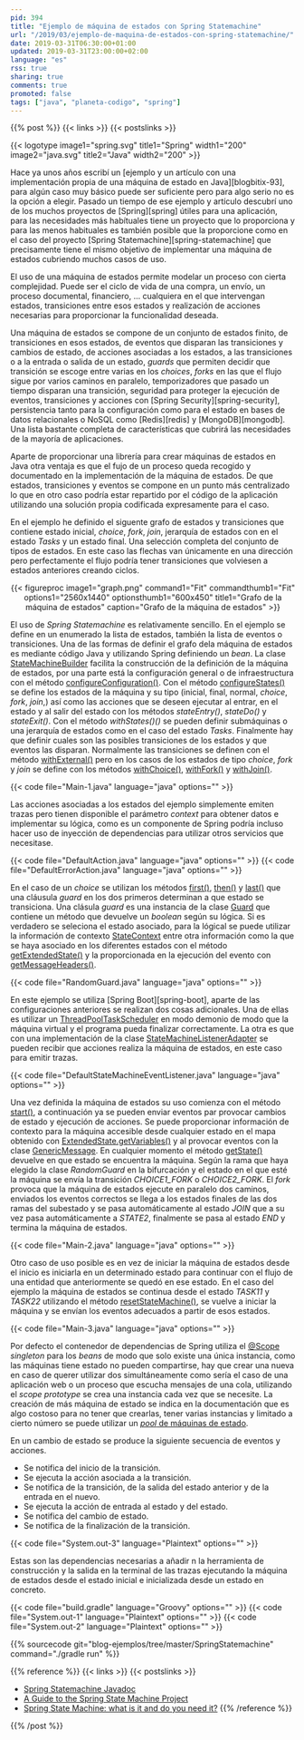 ```yaml
---
pid: 394
title: "Ejemplo de máquina de estados con Spring Statemachine"
url: "/2019/03/ejemplo-de-maquina-de-estados-con-spring-statemachine/"
date: 2019-03-31T06:30:00+01:00
updated: 2019-03-31T23:00:00+02:00
language: "es"
rss: true
sharing: true
comments: true
promoted: false
tags: ["java", "planeta-codigo", "spring"]
---
```


{{% post %}}
{{< links >}}
{{< postslinks >}}

{{< logotype image1="spring.svg" title1="Spring" width1="200" image2="java.svg" title2="Java" width2="200" >}}

Hace ya unos años escribí un [ejemplo y un artículo con una implementación propia de una máquina de estado en Java][blogbitix-93], para algún caso muy básico puede ser suficiente pero para algo serio no es la opción a elegir. Pasado un tiempo de ese ejemplo y artículo descubrí uno de los muchos proyectos de [Spring][spring] útiles para una aplicación, para las necesidades más habítuales tiene un proyecto que lo proporciona y para las menos habituales es también posible que la proporcione como en el caso del proyecto [Spring Statemachine][spring-statemachine] que precisamente tiene el mismo objetivo de implementar una máquina de estados cubriendo muchos casos de uso.

El uso de una máquina de estados permite modelar un proceso con cierta complejidad. Puede ser el ciclo de vida de una compra, un envío, un proceso documental, financiero, ... cualquiera en el que intervengan estados, transiciones entre esos estados y realización de acciones necesarias para proporcionar la funcionalidad deseada.

Una máquina de estados se compone de un conjunto de estados finito, de transiciones en esos estados, de eventos que disparan las transiciones y cambios de estado, de acciones asociadas a los estados, a las transiciones o a la entrada o salida de un estado, _guards_ que permiten decidir que transición se escoge entre varias en los _choices_, _forks_ en las que el flujo sigue por varios caminos en paralelo,     temporizadores que pasado un tiempo disparan una transición, seguridad para proteger la ejecución de eventos, transiciones y acciones con [Spring Security][spring-security], persistencia tanto para la configuración como para el estado en bases de datos relacionales o NoSQL como [Redis][redis] y [MongoDB][mongodb]. Una lista bastante completa de características que cubrirá las necesidades de la mayoría de aplicaciones.

Aparte de proporcionar una librería para crear máquinas de estados en Java otra ventaja es que el fujo de un proceso queda recogido y documentado en la implementación de la máquina de estados. De que estados, transiciones y eventos se compone en un punto más centralizado lo que en otro caso podría estar repartido por el código de la aplicación utilizando una solución propia codificada expresamente para el caso.  

En el ejemplo he definido el siguente grafo de estados y transiciones que contiene estado inicial, _choice_, _fork_, _join_, jerarquía de estados con en el estado _Tasks_ y un estado final. Una selección completa del conjunto de tipos de estados. En este caso las flechas van únicamente en una dirección pero perfectamente el flujo podría tener transiciones que volviesen a estados anteriores creando ciclos.

<div class="media" style="text-align: center;">
    {{< figureproc
        image1="graph.png" command1="Fit" commandthumb1="Fit" options1="2560x1440" optionsthumb1="600x450" title1="Grafo de la máquina de estados"
        caption="Grafo de la máquina de estados" >}}
</div>

El uso de _Spring Statemachine_ es relativamente sencillo. En el ejemplo se define en un enumerado la lista de estados, también la lista de eventos o transiciones. Una de las formas de definir el grafo dela máquina de estados es mediante código Java y utilizando Spring definiendo un _bean_. La clase [StateMachineBuilder](https://docs.spring.io/spring-statemachine/docs/current/api/org/springframework/statemachine/config/StateMachineBuilder.html) facilita la construcción de la definición de la máquina de estados, por una parte está la configuración general o de infraestructura con el método [configureConfiguration()](https://docs.spring.io/spring-statemachine/docs/current/api/org/springframework/statemachine/config/StateMachineBuilder.Builder.html#configureConfiguration--). Con el método [configureStates()](https://docs.spring.io/spring-statemachine/docs/current/api/org/springframework/statemachine/config/StateMachineBuilder.Builder.html#configureStates--) se define los estados de la máquina y su tipo (inicial, final, normal, _choice_, _fork_, _join_,) así como las acciones que se deseen ejecutar al entrar, en el estado y al salir del estado con los métodos _stateEntry()_, _stateDo()_ y _stateExit()_. Con el método _withStates()()_ se pueden definir submáquinas o una jerarquía de estados como en el caso del estado _Tasks_. Finalmente hay que definir cuales son las posibles transiciones de los estados y que eventos las disparan. Normalmente las transiciones se definen con el método [withExternal()](https://docs.spring.io/spring-statemachine/docs/current/api/org/springframework/statemachine/config/builders/StateMachineTransitionConfigurer.html#withExternal--) pero en los casos de los estados de tipo _choice_, _fork_ y _join_ se define con los métodos [withChoice()](https://docs.spring.io/spring-statemachine/docs/current/api/org/springframework/statemachine/config/builders/StateMachineTransitionConfigurer.html#withChoice--), [withFork()](https://docs.spring.io/spring-statemachine/docs/current/api/org/springframework/statemachine/config/builders/StateMachineTransitionConfigurer.html#withFork--) y [withJoin()](https://docs.spring.io/spring-statemachine/docs/current/api/org/springframework/statemachine/config/builders/StateMachineTransitionConfigurer.html#withJoin--).

{{< code file="Main-1.java" language="java" options="" >}}

Las acciones asociadas a los estados del ejemplo simplemente emiten trazas pero tienen disponible el parámetro _context_ para obtener datos e implementar su lógica, como es un componente de Spring podría incluso hacer uso de inyección de dependencias para utilizar otros servicios que necesitase.

{{< code file="DefaultAction.java" language="java" options="" >}}
{{< code file="DefaultErrorAction.java" language="java" options="" >}}

En el caso de un _choice_ se utilizan los métodos [first()](https://docs.spring.io/spring-statemachine/docs/current/api/org/springframework/statemachine/config/configurers/ChoiceTransitionConfigurer.html#first-S-org.springframework.statemachine.guard.Guard-), [then()](https://docs.spring.io/spring-statemachine/docs/current/api/org/springframework/statemachine/config/configurers/ChoiceTransitionConfigurer.html#then-S-org.springframework.statemachine.guard.Guard-) y [last()](https://docs.spring.io/spring-statemachine/docs/current/api/org/springframework/statemachine/config/configurers/ChoiceTransitionConfigurer.html#last-S-) que una cláusula _guard_ en los dos primeros determinan a que estado se transiciona. Una clásula _guard_ es una instancia de la clase [Guard](https://docs.spring.io/spring-statemachine/docs/current/api/org/springframework/statemachine/guard/Guard.html) que contiene un método que devuelve un _boolean_ según su lógica. Si es verdadero se seleciona el estado asociado, para la lógical se puede utilizar la información de contexto [StateContext](https://docs.spring.io/spring-statemachine/docs/current/api/org/springframework/statemachine/StateContext.html) entre otra información como la que se haya asociado en los diferentes estados con el método [getExtendedState()](https://docs.spring.io/spring-statemachine/docs/current/api/org/springframework/statemachine/StateContext.html#getExtendedState--) y la proporcionada en la ejecución del evento con [getMessageHeaders()](https://docs.spring.io/spring-statemachine/docs/current/api/org/springframework/statemachine/StateContext.html#getMessageHeaders--).

{{< code file="RandomGuard.java" language="java" options="" >}}

En este ejemplo se utiliza [Spring Boot][spring-boot], aparte de las configuraciones anteriores se realizan dos cosas adicionales. Una de ellas es utilizar un [ThreadPoolTaskScheduler](https://docs.spring.io/spring-framework/docs/current/javadoc-api/org/springframework/scheduling/concurrent/ThreadPoolTaskScheduler.html) en modo demonio de modo que la máquina virtual y el programa pueda finalizar correctamente. La otra es que con una implementación de la clase [StateMachineListenerAdapter](https://docs.spring.io/spring-statemachine/docs/current/api/org/springframework/statemachine/listener/StateMachineListenerAdapter.html) se pueden recibir que acciones realiza la máquina de estados, en este caso para emitir trazas.

{{< code file="DefaultStateMachineEventListener.java" language="java" options="" >}}

Una vez definida la máquina de estados su uso comienza con el método [start()](https://docs.spring.io/spring-statemachine/docs/current/api/org/springframework/statemachine/region/Region.html#start--), a continuación ya se pueden enviar eventos par provocar cambios de estado y ejecución de acciones. Se puede proporcionar información de contexto para la máquina accesible desde cualquier estado en el mapa obtenido con [ExtendedState.getVariables()](https://docs.spring.io/spring-statemachine/docs/current/api/org/springframework/statemachine/ExtendedState.html#getVariables--) y al provocar eventos con la clase [GenericMessage](https://docs.spring.io/spring/docs/current/javadoc-api/org/springframework/messaging/support/GenericMessage.html). En cualquier momento el método [getState()](https://docs.spring.io/spring-statemachine/docs/current/api/org/springframework/statemachine/support/AbstractStateMachine.html#getState--) devuelve en que estado se encuentra la máquina. Según la rama que haya elegido la clase _RandomGuard_ en la bifurcación y el estado en el que esté la máquina se envía la transición _CHOICE1\_FORK_ o _CHOICE2\_FORK_. El _fork_ provoca que la máquina de estados ejecute en paralelo dos caminos, enviados los eventos correctos se llega a los estados finales de las dos ramas del subestado y se pasa automáticamente al estado _JOIN_ que a su vez pasa automáticamente a _STATE2_, finalmente se pasa al estado _END_ y termina la máquina de estados.

{{< code file="Main-2.java" language="java" options="" >}}

Otro caso de uso posible es en vez de iniciar la máquina de estados desde el inicio es iniciarla en un determinado estado para continuar con el flujo de una entidad que anteriormente se quedó en ese estado. En el caso del ejemplo la máquina de estados se continua desde el estado _TASK11_ y _TASK22_ utilizando el método [resetStateMachine()](https://docs.spring.io/spring-statemachine/docs/current/api/org/springframework/statemachine/support/AbstractStateMachine.html#resetStateMachine-org.springframework.statemachine.StateMachineContext-), se vuelve a iniciar la máquina y se envían los eventos adecuados a partir de esos estados.

{{< code file="Main-3.java" language="java" options="" >}}

Por defecto el contenedor de dependencias de Spring utiliza el [@Scope](https://docs.spring.io/spring/docs/current/javadoc-api/org/springframework/beans/factory/config/Scope.html) _singleton_ para los _beans_ de modo que solo existe una única instancia, como las máquinas tiene estado no pueden compartirse, hay que crear una nueva en caso de querer utilizar dos simultáneamente como sería el caso de una aplicación web o un proceso que escucha mensajes de una cola, utilizando el _scope prototype_ se crea una instancia cada vez que se necesite. La creación de más máquina de estado se indica en la documentación que es algo costoso para no tener que crearlas, tener varias instancias y limitado a cierto número se puede utilizar un [_pool_ de máquinas de estado](https://docs.spring.io/spring-statemachine/docs/2.1.1.RELEASE/reference/htmlsingle/#statemachine-examples-eventservice).

En un cambio de estado se produce la siguiente secuencia de eventos y acciones.

* Se notifica del inicio de la transición.
* Se ejecuta la acción asociada a la transición.
* Se notifica de la transición, de la salida del estado anterior y de la entrada en el nuevo.
* Se ejecuta la acción de entrada al estado y del estado.
* Se notifica del cambio de estado.
* Se notifica de la finalización de la transición.

{{< code file="System.out-3" language="Plaintext" options="" >}}

Estas son las dependencias necesarias a añadir n la herramienta de construcción y la salida en la terminal de las trazas ejecutando la máquina de estados desde el estado inicial e inicializada desde un estado en concreto.

{{< code file="build.gradle" language="Groovy" options="" >}}
{{< code file="System.out-1" language="Plaintext" options="" >}}
{{< code file="System.out-2" language="Plaintext" options="" >}}

{{% sourcecode git="blog-ejemplos/tree/master/SpringStatemachine" command="./gradle run" %}}

{{% reference %}}
{{< links >}}
{{< postslinks >}}
* [Spring Statemachine Javadoc](https://docs.spring.io/spring-statemachine/docs/current/api/)
* [A Guide to the Spring State Machine Project](https://www.baeldung.com/spring-state-machine)
* [Spring State Machine: what is it and do you need it?](https://codeburst.io/spring-state-machine-what-is-it-and-do-you-need-it-e894c78f5d84)
{{% /reference %}}

{{% /post %}}
